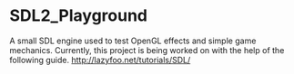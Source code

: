# SDL2_Playground
A small SDL engine used to test OpenGL effects and simple game mechanics.
Currently, this project is being worked on with the help of the following guide.
http://lazyfoo.net/tutorials/SDL/
